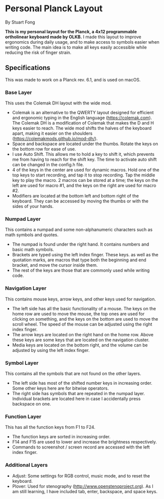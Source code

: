 # Personal Planck Layout
By Stuart Fong

**This is my personal layout for the Planck, a 4x12 programmable ortholinear keyboard made by OLKB.**
I made this layout to improve ergonomics during daily usage, and to make access to symbols easier when writing code. The main idea is to make all keys easily accessible while reducing the risk of finger strain. 

## Specifications
This was made to work on a Planck rev. 6.1, and is used on macOS.

### Base Layer
This uses the Colemak DH layout with the wide mod.

- Colemak is an alternative to the QWERTY layout designed for efficient and ergonomic typing in the English language (https://colemak.com). The Colemak DH is a modification of Colemak that makes the D and H keys easier to reach. The wide mod shifts the halves of the keyboard apart, making it easier on the shoulders (https://colemakmods.github.io/mod-dh/).
- Space and backspace are located under the thumbs. Rotate the keys on the bottom row for ease of use.
- I use Auto Shift. This allows me to hold a key to shift it, which prevents me from having to reach for the shift key. The time to activate auto shift can be changed in the config.h file.
- 4 of the keys in the center are used for dynamic macros. Hold one of the top keys to start recording, and tap it to stop recording. Tap the middle key to play the macro. 2 macros can be stored at a time; the keys on the left are used for macro #1, and the keys on the right are used for macro #2.
- Modifiers are located at the bottom left and bottom right of the keyboard. They can be accessed by moving the thumbs or with the sides of your hands.

### Numpad Layer
This contains a numpad and some non-alphanumeric characters such as math symbols and quotes.

- The numpad is found under the right hand. It contains numbers and basic math symbols.
- Brackets are typed using the left index finger. These keys. as well as the quotation marks, are macros that type both the beginning and end bracket, and move the cursor inside them.
- The rest of the keys are those that are commonly used while writing code.

### Navigation Layer
This contains mouse keys, arrow keys, and other keys used for navigation.

- The left side has all the basic functionality of a mouse. The keys on the home row are used to move the mouse, the top ones are used for clicking on something, and the keys on the bottom are used to move the scroll wheel. The speed of the mouse can be adjusted using the right index finger.
- The arrow keys are located on the right hand on the home row. Above these keys are some keys that are located on the navigation cluster.
- Media keys are located on the bottom right, and the volume can be adjusted by using the left index finger.

### Symbol Layer
This contains all the symbols that are not found on the other layers.

- The left side has most of the shifted number keys in increasing order. Some other keys here are for bitwise operators.
- The right side has symbols that are repeated in the numpad layer. Individual brackets are located here in case I accidentally press backspace on one.

### Function Layer
This has all the function keys from F1 to F24.

- The function keys are sorted in increasing order.
- F14 and F15 are used to lower and increase the brightness respectively.
- Commands to screenshot / screen record are accessed with the left index finger.

### Additional Layers

- Adjust: Some settings for RGB control, music mode, and to reset the keyboard.
- Plover: Used for stenography (http://www.openstenoproject.org). As I am still learning, I have included tab, enter, backspace, and space keys.


